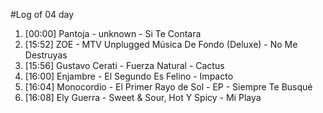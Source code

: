 #Log of 04 day

1. [00:00] Pantoja - unknown - Si Te Contara
1. [15:52] ZOE - MTV Unplugged Música De Fondo (Deluxe) - No Me Destruyas
1. [15:56] Gustavo Cerati - Fuerza Natural - Cactus
1. [16:00] Enjambre - El Segundo Es Felino - Impacto
1. [16:04] Monocordio - El Primer Rayo de Sol - EP - Siempre Te Busqué
1. [16:08] Ely Guerra - Sweet & Sour, Hot Y Spicy - Mi Playa

